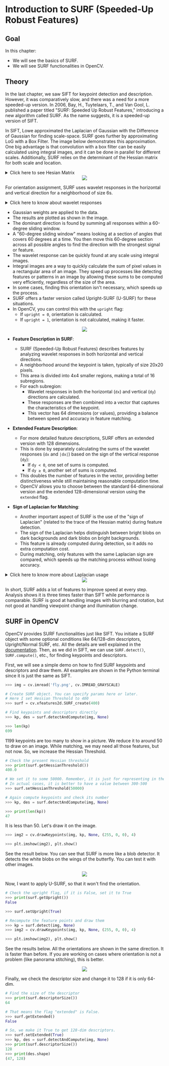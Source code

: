 # Introduction to SURF (Speeded-Up Robust Features)

## Goal
In this chapter:
- We will see the basics of SURF.
- We will see SURF functionalities in OpenCV.

## Theory
In the last chapter, we saw SIFT for keypoint detection and description. However, it was comparatively slow, and there was a need for a more speeded-up version. In 2006, Bay, H., Tuytelaars, T., and Van Gool, L. published a paper titled "SURF: Speeded Up Robust Features," introducing a new algorithm called SURF. As the name suggests, it is a speeded-up version of SIFT.

In SIFT, Lowe approximated the Laplacian of Gaussian with the Difference of Gaussian for finding scale-space. SURF goes further by approximating LoG with a Box Filter. The image below demonstrates this approximation. One big advantage is that convolution with a box filter can be easily calculated using integral images, and it can be done in parallel for different scales. Additionally, SURF relies on the determinant of the Hessian matrix for both scale and location.

<details>
<summary>Click here to see Hesian Matrix</summary>

<img src ="https://imgs.search.brave.com/sY6MYyB49xSyOx4dODQeR6Dx8AZW8Jkt0lNyxDFGNj8/rs:fit:860:0:0:0/g:ce/aHR0cHM6Ly9jb250/ZW50LmNkbnR3cmsu/Y29tL2ZpbGVzL2FI/VmlQVEV4T0RZeU5T/WmpiV1E5YVhSbGJX/VmthWFJ2Y21sdFlX/ZGxKbVpwYkdWdVlX/MWxQV2wwWlcxbFpH/bDBiM0pwYldGblpW/ODJNemt3TXpJM05X/RTBPRGszTGtwUVJ5/WjJaWEp6YVc5dVBU/QXdNREFtYzJsblBU/ZzRZVEpqTm1NMFky/UTVNMk00TlRVd09X/WTVNVEEyWkRnME5E/SmhNMkl5">

</details>

<div align ="center"><img src ="https://docs.opencv.org/4.x/surf_boxfilter.jpg"></div>

For orientation assignment, SURF uses wavelet responses in the horizontal and vertical direction for a neighborhood of size 6s.
<details>
  <summary>Click here to know about wavelet responses</summary>
 

Wavelet responses refer to the output of a wavelet transform, which is a mathematical technique used to decompose a signal into its constituent frequency components at different scales. In essence, wavelet responses provide a multiscale representation of a signal, allowing for the analysis of both time and frequency domains simultaneously.

Key Characteristics

Multiscale: Wavelet responses offer a hierarchical representation of a signal, with each scale corresponding to a specific frequency range.
Time-frequency: Wavelet responses capture both time and frequency information, enabling the analysis of non-stationary signals and the detection of localized events.
Scalability: Wavelet responses can be computed at varying scales, allowing for the selection of the most relevant frequency ranges for a particular application.
Applications

Signal Processing: Wavelet responses are used in signal processing for tasks such as denoising, compression, and feature extraction.
Non-destructive Testing: Wavelet responses are employed in non-destructive testing (NDT) methods, like ultrasonic testing, to analyze the reflections of incident wavelets on material discontinuities.
Structural Health Monitoring: Wavelet responses are utilized in structural health monitoring (SHM) to detect damage and anomalies in structures by analyzing Lamb wave propagation.
Notable Properties

Shift and Scaling Coefficients: The coefficients of a wavelet filter bank, known as shift and scaling coefficients, determine the wavelet’s time-frequency resolution and scalability.
Uncertainty Principle: The continuous wavelet transform (CWT) is subject to the uncertainty principle, which limits the simultaneous resolution of time and frequency.
Orthogonality: Orthogonal wavelets, defined by a low-pass finite impulse response (FIR) filter, ensure efficient computation and optimal signal representation.
By leveraging these properties and characteristics, wavelet responses have become a powerful tool in various fields, enabling the analysis and processing of complex signals with unprecedented flexibility and accuracy.
</details>

- Gaussian weights are applied to the data.
- The results are plotted as shown in the image.
- The dominant direction is found by summing all responses within a 60-degree sliding window.
- A "60-degree sliding window" means looking at a section of angles that covers 60 degrees at a time. You then move this 60-degree section across all possible angles to find the       direction with the strongest signal or feature.
- The wavelet response can be quickly found at any scale using integral images.
- Integral images are a way to quickly calculate the sum of pixel values in a rectangular area of an image. They speed up processes like detecting features or patterns in an image by allowing these sums to be computed very efficiently, regardless of the size of the area.
- In some cases, finding this orientation isn't necessary, which speeds up the process.
- SURF offers a faster version called Upright-SURF (U-SURF) for these situations.
- In OpenCV, you can control this with the `upright` flag:
  - If `upright = 0`, orientation is calculated.
  - If `upright = 1`, orientation is not calculated, making it faster.

<div align ="center"><img src = "https://docs.opencv.org/4.x/surf_orientation.jpg"></div>

- **Feature Description in SURF**:
  - SURF (Speeded-Up Robust Features) describes features by analyzing wavelet responses in both horizontal and vertical directions.
  - A neighborhood around the keypoint is taken, typically of size 20x20 pixels.
  - This area is divided into 4x4 smaller regions, making a total of 16 subregions.
  - For each subregion:
    - Wavelet responses in both the horizontal (`dx`) and vertical (`dy`) directions are calculated.
    - These responses are then combined into a vector that captures the characteristics of the keypoint.
    - This vector has 64 dimensions (or values), providing a balance between speed and accuracy in feature matching.
  
- **Extended Feature Description**:
  - For more detailed feature descriptions, SURF offers an extended version with 128 dimensions.
  - This is done by separately calculating the sums of the wavelet responses (`dx` and `|dx|`) based on the sign of the vertical response (`dy`):
    - If `dy < 0`, one set of sums is computed.
    - If `dy ≥ 0`, another set of sums is computed.
  - This doubles the number of features in the vector, providing better distinctiveness while still maintaining reasonable computation time.
  - OpenCV allows you to choose between the standard 64-dimensional version and the extended 128-dimensional version using the `extended` flag.

- **Sign of Laplacian for Matching**:
  - Another important aspect of SURF is the use of the "sign of Laplacian" (related to the trace of the Hessian matrix) during feature detection.
  - The sign of the Laplacian helps distinguish between bright blobs on dark backgrounds and dark blobs on bright backgrounds.
  - This feature is already computed during detection, so it adds no extra computation cost.
  - During matching, only features with the same Laplacian sign are compared, which speeds up the matching process without losing accuracy.

<details>
<summary>Click here to know more about Laplacian usage</summary>
The "Sign of Laplacian" is a concept used in image processing and feature detection, particularly in algorithms like SURF. Here's a breakdown of what it means:

- **Laplacian**: 
  - The Laplacian is a mathematical operation that calculates the second derivatives of an image. It helps detect edges or regions in an image where the intensity changes rapidly.
  - When applied to an image, the Laplacian can highlight areas that are either very bright or very dark compared to their surroundings.

- **Sign of Laplacian**:
  - The "sign" of the Laplacian simply refers to whether the value of the Laplacian is positive or negative:
    - **Positive Sign**: Indicates that the area is a **bright region** (blob) on a darker background.
    - **Negative Sign**: Indicates that the area is a **dark region** (blob) on a brighter background.
  
- **Usage in SURF**:
  - SURF uses the sign of the Laplacian to help distinguish between different types of features. 
  - When matching features between images, SURF only compares features that have the same sign of the Laplacian. This ensures that only similar types of features (e.g., bright regions on dark backgrounds) are compared, which improves the accuracy of the matching process.
  - The sign of the Laplacian is determined during the initial detection phase, so using it for matching doesn't add any extra computational cost.
</details>

<div align ="center"><img src = "https://docs.opencv.org/4.x/surf_matching.jpg"></div>

In short, SURF adds a lot of features to improve speed at every step. Analysis shows it is three times faster than SIFT while performance is comparable. SURF is good at handling images with blurring and rotation, but not good at handling viewpoint change and illumination change.

## SURF in OpenCV
OpenCV provides SURF functionalities just like SIFT. You initiate a SURF object with some optional conditions like 64/128-dim descriptors, Upright/Normal SURF, etc. All the details are well explained in the [documentation](https://docs.opencv.org/). Then, as we did in SIFT, we can use `SURF.detect()`, `SURF.compute()`, etc., for finding keypoints and descriptors.

First, we will see a simple demo on how to find SURF keypoints and descriptors and draw them. All examples are shown in the Python terminal since it is just the same as SIFT.

```python
>>> img = cv.imread('fly.png', cv.IMREAD_GRAYSCALE)

# Create SURF object. You can specify params here or later.
# Here I set Hessian Threshold to 400
>>> surf = cv.xfeatures2d.SURF_create(400)

# Find keypoints and descriptors directly
>>> kp, des = surf.detectAndCompute(img, None)

>>> len(kp)
699
```

1199 keypoints are too many to show in a picture. We reduce it to around 50 to draw on an image. While matching, we may need all those features, but not now. So, we increase the Hessian Threshold.

```python
# Check the present Hessian threshold
>>> print(surf.getHessianThreshold())
400.0

# We set it to some 50000. Remember, it is just for representing in the picture.
# In actual cases, it is better to have a value between 300-500
>>> surf.setHessianThreshold(50000)

# Again compute keypoints and check its number
>>> kp, des = surf.detectAndCompute(img, None)

>>> print(len(kp))
47
```

It is less than 50. Let's draw it on the image.

```python
>>> img2 = cv.drawKeypoints(img, kp, None, (255, 0, 0), 4)

>>> plt.imshow(img2), plt.show()
```

See the result below. You can see that SURF is more like a blob detector. It detects the white blobs on the wings of the butterfly. You can test it with other images.

<div align ="center"><img src ="https://docs.opencv.org/4.x/surf_kp1.jpg"></div>

Now, I want to apply U-SURF, so that it won't find the orientation.

```python
# Check the upright flag, if it is False, set it to True
>>> print(surf.getUpright())
False

>>> surf.setUpright(True)

# Recompute the feature points and draw them
>>> kp = surf.detect(img, None)
>>> img2 = cv.drawKeypoints(img, kp, None, (255, 0, 0), 4)

>>> plt.imshow(img2), plt.show()
```

See the results below. All the orientations are shown in the same direction. It is faster than before. If you are working on cases where orientation is not a problem (like panorama stitching), this is better.

<div align ="center"><img src ="https://docs.opencv.org/4.x/surf_kp2.jpg"></div>

Finally, we check the descriptor size and change it to 128 if it is only 64-dim.

```python
# Find the size of the descriptor
>>> print(surf.descriptorSize())
64

# That means the flag "extended" is False.
>>> surf.getExtended()
False

# So, we make it True to get 128-dim descriptors.
>>> surf.setExtended(True)
>>> kp, des = surf.detectAndCompute(img, None)
>>> print(surf.descriptorSize())
128
>>> print(des.shape)
(47, 128)
```
